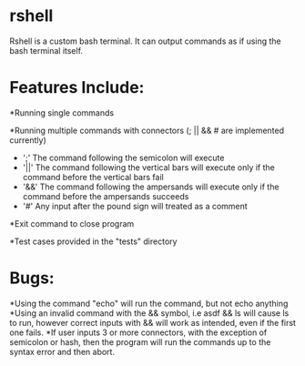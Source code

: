 # rshell

Rshell is a custom bash terminal.  It can output commands as if using the bash terminal itself.

# Features Include:

*Running single commands

*Running multiple commands with connectors (; || && # are implemented currently)
* ';' The command following the semicolon will execute 
* '||' The command following the vertical bars will execute only if the command before the vertical bars fail
* '&&' The command following the ampersands will execute only if the command before the ampersands succeeds
* '#' Any input after the pound sign will treated as a comment

*Exit command to close program

*Test cases provided in the "tests" directory

# Bugs:

*Using the command "echo" will run the command, but not echo anything
*Using an invalid command with the && symbol, i.e asdf && ls will cause ls to run, however correct inputs with && will work as intended, even if the first
 one fails.
*If user inputs 3 or more connectors, with the exception of semicolon or hash, then the program will run the commands up to the syntax error and then abort.

